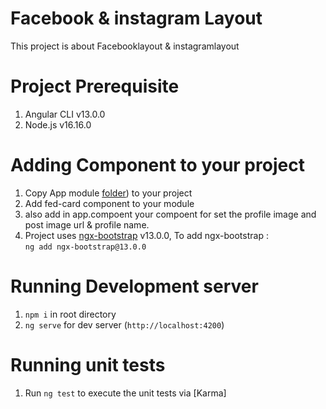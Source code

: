 #  Facebook & instagram Layout

This project is about Facebooklayout & instagramlayout 

# Project Prerequisite

1. Angular CLI v13.0.0
2. Node.js v16.16.0

# Adding Component to your project
1. Copy App module [folder](https://github.com/Deep1218/reusable/tree/Facebook/src/app/components/feed-card)) to your project
2. Add fed-card component to your module
3. also add in app.compoent  your compoent for set the profile image  and post image url & profile name.
4. Project uses [ngx-bootstrap](https://www.npmjs.com/package/ngx-bootstrap) v13.0.0, To add ngx-bootstrap : <br /> `ng add ngx-bootstrap@13.0.0`

# Running Development server

1. `npm i` in root directory
2. `ng serve` for dev server (`http://localhost:4200`)


# Running unit tests

1. Run `ng test` to execute the unit tests via [Karma]


    


    


 